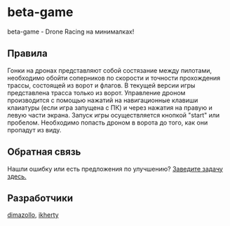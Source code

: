 # beta-game

beta-game - Drone Racing на минималках!

## Правила

Гонки на дронах представляют собой состязание между пилотами, необходимо обойти соперников по скорости и точности прохождения трассы, состоящей из ворот и флагов.
В текущей версии игры представлена трасса только из ворот. Управление дроном производится с помощью нажатий на навигационные клавиши клаиатуры (если игра запущена с ПК) и через нажатия на правую и левую части экрана. Запуск игры осуществляется кнопкой "start" или пробелом. Необходимо попасть дроном в ворота до того, как они пропадут из виду.

## Обратная связь

Нашли ошибку или есть предложения по улучшению? [Заведите задачу здесь.](https://github.com/ikherty/beta-game/issues/new)

## Разработчики

[dimazollo](https://github.com/dimazollo),
[ikherty](https://github.com/ikhetry)
